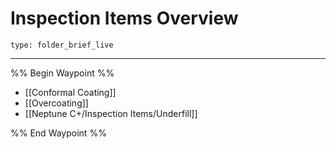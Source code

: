 # Inspection Items Overview
 
```ccard
type: folder_brief_live
```
 
---
%% Begin Waypoint %%
- [[Conformal Coating]]
- [[Overcoating]]
- [[Neptune C+/Inspection Items/Underfill]]

%% End Waypoint %%